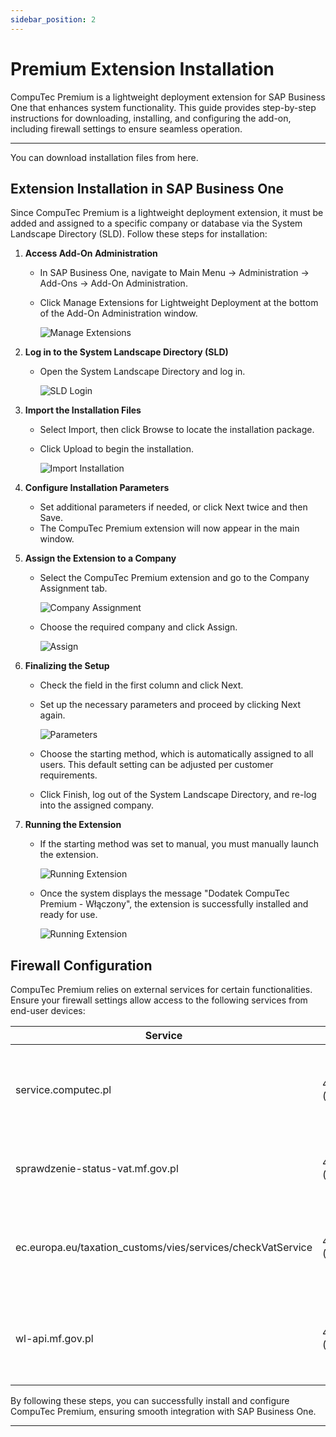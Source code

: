 ```yaml
---
sidebar_position: 2
---
```


# Premium Extension Installation

CompuTec Premium is a lightweight deployment extension for SAP Business One that enhances system functionality. This guide provides step-by-step instructions for downloading, installing, and configuring the add-on, including firewall settings to ensure seamless operation.

---

You can download installation files from here.

## Extension Installation in SAP Business One

Since CompuTec Premium is a lightweight deployment extension, it must be added and assigned to a specific company or database via the System Landscape Directory (SLD). Follow these steps for installation:

1. **Access Add-On Administration**

    - In SAP Business One, navigate to Main Menu → Administration → Add-Ons → Add-On Administration.
    - Click Manage Extensions for Lightweight Deployment at the bottom of the Add-On Administration window.

        ![Manage Extensions](./media/manage-extensions.png)

2. **Log in to the System Landscape Directory (SLD)**

    - Open the System Landscape Directory and log in.

        ![SLD Login](./media/sld-login.png)

3. **Import the Installation Files**

    - Select Import, then click Browse to locate the installation package.
    - Click Upload to begin the installation.

        ![Import Installation](./media/import-installation.png)

4. **Configure Installation Parameters**

    - Set additional parameters if needed, or click Next twice and then Save.
    - The CompuTec Premium extension will now appear in the main window.

5. **Assign the Extension to a Company**

    - Select the CompuTec Premium extension and go to the Company Assignment tab.

        ![Company Assignment](./media/co-assignment-tab.png)

    - Choose the required company and click Assign.

        ![Assign](./media/assign.png)

6. **Finalizing the Setup**

    - Check the field in the first column and click Next.
    - Set up the necessary parameters and proceed by clicking Next again.

        ![Parameters](./media/parameters.png)
    - Choose the starting method, which is automatically assigned to all users. This default setting can be adjusted per customer requirements.
    - Click Finish, log out of the System Landscape Directory, and re-log into the assigned company.

7. **Running the Extension**

    - If the starting method was set to manual, you must manually launch the extension.

         ![Running Extension](./media/running-extension.png)

    - Once the system displays the message "Dodatek CompuTec Premium - Włączony", the extension is successfully installed and ready for use.

        ![Running Extension](./media/running-extension-1.png)

## Firewall Configuration

CompuTec Premium relies on external services for certain functionalities. Ensure your firewall settings allow access to the following services from end-user devices:

| Service | Port | Purpose |
| --- | --- | --- |
| service.computec.pl | 443/tcp (HTTPS) | Fetching Business Partner information from the public GUS listing|
| sprawdzenie-status-vat.mf.gov.pl | 443/tcp (HTTPS) | Checking VAT taxpayer status in Poland |
| ec.europa.eu/taxation_customs/vies/services/checkVatService | 443/tcp (HTTPS) | Verifying VAT taxpayer status within the European Union |
| wl-api.mf.gov.pl | 443/tcp (HTTPS) | Validating a supplier’s bank account number on the white list |

By following these steps, you can successfully install and configure CompuTec Premium, ensuring smooth integration with SAP Business One.

---
